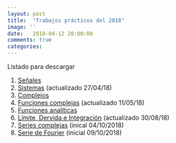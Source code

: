 ```yaml
---
layout: post
title:  "Trabajos prácticos del 2018"
image: ''
date:   2018-04-12 20:00:00
comments: true
categories: 
---
```


Listado para descargar

1. <a href="https://drive.google.com/file/d/1kCsngCaldpSPECQn5H5nL__0af_kcLi2/view?usp=sharing" target="_blank">Señales</a>
2. <a href="https://drive.google.com/open?id=1Uf5DpFFnt2Iix14YLnGluOcbGRDMwnCl" target="_blank">Sistemas</a> (actualizado 27/04/18)
3. <a href="https://drive.google.com/open?id=1IvyE09iuo8MnjJ29t3NcwTGQlP1Ua4xN" target="_blank">Complejos</a>
4. <a href="https://drive.google.com/open?id=1Hh-onJGjVZkXNVYOza1q0eBOygqBC1mR" target="_blanck">Funciones complejas</a> (actualizado 11/05/18)
5. <a href="https://drive.google.com/open?id=1pTuY87IQkYD59T2C_Hyy00ueQYONmeYs" target="_blanck">Funciones analíticas</a>
6. <a href="https://drive.google.com/open?id=1_hQs8kU6FmGC4FPuwAcTwpFKtu45-hnY" target="_blanck">Límite, Dervida e Integración</a> (actualizado 30/08/18)
7. <a href="https://drive.google.com/open?id=1IP4swlrnRN9cFDWd_nPmm5Rydg6MNWHA" target="_blank">Series complejas</a> (inical 04/10/2018)
8. <a href="https://drive.google.com/open?id=1jNXzOtMmQOYQjV5uJLUEKIQVljbnp-7a" target="_blank">Serie de Fourier</a> (inicial 09/10/2018)
